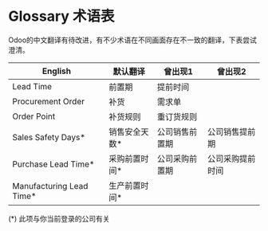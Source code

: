 # Glossary 术语表

Odoo的中文翻译有待改进，有不少术语在不同画面存在不一致的翻译，下表尝试澄清。

 English | 默认翻译 | 曾出现1 | 曾出现2 
-----|-----|----|-----
Lead Time | 前置期 | 提前时间 |  
Procurement Order | 补货 | 需求单 | 
Order Point | 补货规则 | 重订货规则 | 
Sales Safety Days* | 销售安全天数* | 公司销售前置期 | 公司销售提前期
Purchase Lead Time* | 采购前置时间* | 公司采购前置期 | 公司采购提前时间
Manufacturing Lead Time* | 生产前置时间* | |

(*) 此项与你当前登录的公司有关
